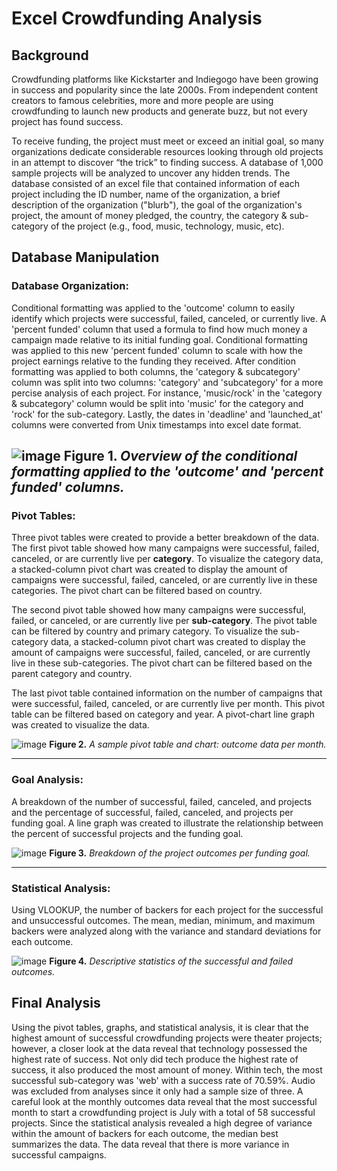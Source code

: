 # Excel Crowdfunding Analysis

## Background
Crowdfunding platforms like Kickstarter and Indiegogo have been growing in success and popularity since the late 2000s. From independent content creators to famous celebrities, more and more people are using crowdfunding to launch new products and generate buzz, but not every project has found success.

To receive funding, the project must meet or exceed an initial goal, so many organizations dedicate considerable resources looking through old projects in an attempt to discover “the trick” to finding success. A database of 1,000 sample projects will be analyzed to uncover any hidden trends. The database consisted of an excel file that contained information of each project including the ID number, name of the organization, a brief description of the organization ("blurb"), the goal of the organization's project, the amount of money pledged, the country, the category & sub-category of the project (e.g., food, music, technology, music, etc).

## Database Manipulation

### Database Organization: 
Conditional formatting was applied to the 'outcome' column to easily identify which projects were successful, failed, canceled, or currently live. A 'percent funded' column that used a formula to find how much money a campaign made relative to its initial funding goal. Conditional formatting was applied to this new 'percent funded' column to scale with how the project earnings relative to the funding they received. After condition formatting was applied to both columns, the 'category & subcategory' column was split into two columns: 'category' and 'subcategory' for a more percise analysis of each project. For instance, 'music/rock' in the 'category & subcategory' column would be split into 'music' for the category and 'rock' for the sub-category. Lastly, the dates in 'deadline' and 'launched_at' columns were converted from Unix timestamps into excel date format.

  ![image](https://github.com/nicholaishaw/excel-challenge/assets/135463220/37437e39-4fbd-4c8e-8c24-7a9abeeff169)
  **Figure 1.** *Overview of the conditional formatting applied to the 'outcome' and 'percent funded' columns.*
---
### Pivot Tables:
Three pivot tables were created to provide a better breakdown of the data. The first pivot table showed how many campaigns were successful, failed, canceled, or are currently live per **category**. To visualize the category data, a stacked-column pivot chart was created to display the amount of campaigns were successful, failed, canceled, or are currently live in these categories. The pivot chart can be filtered based on country. 

The second pivot table showed how many campaigns were successful, failed, or canceled, or are currently live per **sub-category**. The pivot table can be filtered by country and primary category. To visualize the sub-category data, a stacked-column pivot chart was created to display the amount of campaigns were successful, failed, canceled, or are currently live in these sub-categories. The pivot chart can be filtered based on the parent category and country. 

The last pivot table contained information on the number of campaigns that were successful, failed, canceled, or are currently live per month. This pivot table can be filtered based on category and year. A pivot-chart line graph was created to visualize the data.

  ![image](https://github.com/nicholaishaw/excel-challenge/assets/135463220/c3473009-39e8-448f-bdc1-9fdad97521e3)
  **Figure 2.** *A sample pivot table and chart: outcome data per month.*
___
### Goal Analysis:
A breakdown of the number of successful, failed, canceled, and projects and the percentage of successful, failed, canceled, and projects per funding goal. A line graph was created to illustrate the relationship between the percent of successful projects and the funding goal.

  ![image](https://github.com/nicholaishaw/excel-challenge/assets/135463220/d144268e-2b00-4791-bc11-f811adba1c04)
  **Figure 3.** *Breakdown of the project outcomes per funding goal.*
___
### Statistical Analysis:
Using VLOOKUP, the number of backers for each project for the successful and unsuccessful outcomes. The mean, median, minimum, and maximum backers were analyzed along with the variance and standard deviations for each outcome.

  ![image](https://github.com/nicholaishaw/excel-challenge/assets/135463220/ef27f623-e166-43e4-bf8d-2b04d4e13bd1)
  **Figure 4.** *Descriptive statistics of the successful and failed outcomes.*

## Final Analysis
Using the pivot tables, graphs, and statistical analysis, it is clear that the highest amount of successful crowdfunding projects were theater projects; however, a closer look at the data reveal that technology possessed the highest rate of success. Not only did tech produce the highest rate of success, it also produced the most amount of money. Within tech, the most successful sub-category was 'web' with a success rate of 70.59%. Audio was excluded from analyses since it only had a sample size of three. A careful look at the monthly outcomes data reveal that the most successful month to start a crowdfunding project is July with a total of 58 successful projects. Since the statistical analysis revealed a high degree of variance within the amount of backers for each outcome, the median best summarizes the data. The data reveal that there is more variance in successful campaigns.

